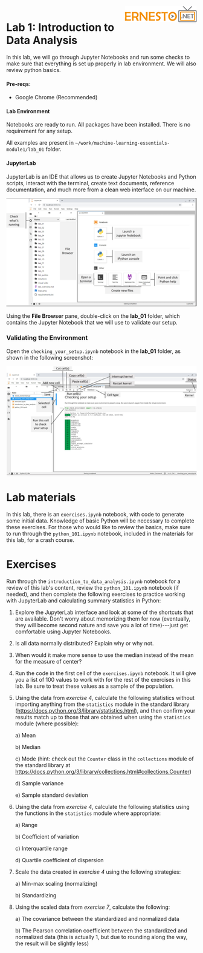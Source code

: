 
<img align="right" src="./logo.png">


Lab 1: Introduction to Data Analysis
=======================================

In this lab, we will go through Jupyter Notebooks and  run some checks to make sure that everything is
set up properly in lab environment. We will also review python basics.


#### Pre-reqs:
- Google Chrome (Recommended)

#### Lab Environment
Notebooks are ready to run. All packages have been installed. There is no requirement for any setup.

All examples are present in `~/work/machine-learning-essentials-module1/lab_01` folder. 


#### JupyterLab

JupyterLab is an IDE that allows us to create Jupyter Notebooks and
Python scripts, interact with the terminal, create
text documents, reference documentation, and much more from a clean web
interface on our machine.


![](./images/Figure_1.18_B16834.jpg)


Using the **File Browser** pane, double-click on the **lab_01** folder,
which contains the Jupyter Notebook that we will use to validate our
setup.


### Validating the Environment

Open the `checking_your_setup.ipynb` notebook in the
**lab_01** folder, as shown in the following
screenshot:


![](./images/Figure_1.19_B16834.jpg)


Lab materials
=================

In this lab, there is an `exercises.ipynb` notebook, with code to generate some
initial data. Knowledge of basic Python will be necessary to complete
these exercises. For those who would like to review the basics, make
sure to run through the `python_101.ipynb` notebook, included
in the materials for this lab, for a crash course.


Exercises
=========

Run through the `introduction_to_data_analysis.ipynb` notebook
for a review of this lab\'s content, review the
`python_101.ipynb` notebook (if needed), and then complete the
following exercises to practice working with JupyterLab and calculating
summary statistics in Python:

1.  Explore the JupyterLab interface and look at some of the shortcuts
    that are available. Don\'t worry about memorizing them for now
    (eventually, they will become second nature and save you a lot of
    time)---just get comfortable using Jupyter Notebooks.

2.  Is all data normally distributed? Explain why or why not.

3.  When would it make more sense to use the median instead of the mean
    for the measure of center?

4.  Run the code in the first cell of the `exercises.ipynb`
    notebook. It will give you a list of 100 values to work with for the
    rest of the exercises in this lab. Be sure to treat these values
    as a sample of the population.

5.  Using the data from *exercise 4*, calculate the following statistics
    without importing anything from the `statistics` module in
    the standard library
    (<https://docs.python.org/3/library/statistics.html>), and then
    confirm your results match up to those that are obtained when using
    the `statistics` module (where possible):

    a\) Mean

    b\) Median

    c\) Mode (hint: check out the `Counter` class in the
    `collections` module of the standard library at
    <https://docs.python.org/3/library/collections.html#collections.Counter>)

    d\) Sample variance

    e\) Sample standard deviation

6.  Using the data from *exercise 4*, calculate the following statistics
    using the functions in the `statistics` module where
    appropriate:

    a\) Range

    b\) Coefficient of variation

    c\) Interquartile range

    d\) Quartile coefficient of dispersion

7.  Scale the data created in *exercise 4* using the following
    strategies:

    a\) Min-max scaling (normalizing)

    b\) Standardizing

8.  Using the scaled data from *exercise 7*, calculate the following:

    a\) The covariance between the standardized and normalized data

    b\) The Pearson correlation coefficient between the standardized and
    normalized data (this is actually 1, but due to rounding along the
    way, the result will be slightly less)